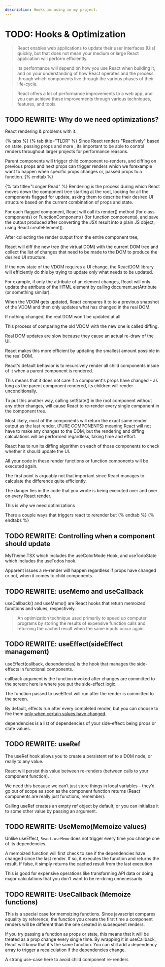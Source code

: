 ```yaml
---
description: Hooks im using in my project.
---
```


# TODO: Hooks & Optimization

> React enables web applications to update their user interfaces \(UIs\) quickly, but that does not mean your medium or large React application will perform efficiently.

> Its performance will depend on how you use React when building it, and on your understanding of how React operates and the process through which components live through the various phases of their life-cycle.

> React offers a lot of performance improvements to a web app, and you can achieve these improvements through various techniques, features, and tools.

## TODO REWRITE: Why do we need optimizations?

React rendering & problems with it.

{% tabs %}
{% tab title="TLDR" %}
Since React renders "Reactively" based on state, passing props and more , its important to be able to control renders throughout larger projects for performance reasons.

Parent components will trigger child component re-renders, and diffing on previous  props and next props can trigger  renders which we forexample want to happen when specific props changes or,  passed props to a function.
{% endtab %}

{% tab title="Longer Read" %}
Rendering is the process during which React moves down the component tree starting at the root, looking for all the components flagged for update, asking them to describe their desired UI structure based on the current combination of props and state.

For each flagged component, React will call its render\(\) method \(for class components\) or FunctionComponent\(\) \(for function components\), and save the output produced after converting the JSX result into a plain JS object, using React.createElement\(\).

After collecting the render output from the entire component tree,

React will diff the new tree \(the virtual DOM\) with the current DOM tree and collect the list of changes that need to be made to the DOM to produce the desired UI structure.

If the new state of the VDOM requires a UI change, the ReactDOM library will efficiently do this by trying to update only what needs to be updated.

For example, if only the attribute of an element changes, React will only update the attribute of the HTML element by calling document.setAttribute \(or something similar\).

When the VDOM gets updated, React compares it to to a previous snapshot of the VDOM and then only updates what has changed in the real DOM.

If nothing changed, the real DOM won't be updated at all.

 This process of comparing the old VDOM with the new one is called diffing.

Real DOM updates are slow because they cause an actual re-draw of the UI.

 React makes this more efficient by updating the smallest amount possible in the real DOM.

React's default behavior is to recursively render all child components inside of it when a parent component is rendered.

This means that it does not care if a component's props have changed - as long as the parent component rendered, its children will render unconditionally.

To put this another way, calling setState\(\) in the root component without any other changes, will cause React to re-render every single component in the component tree.

Most likely, most of the components will return the exact same render output as the last render, \(PURE COMPONENTS\)  meaning React will not have to make any changes to the DOM, but the rendering and diffing calculations will be performed regardless, taking time and effort.

React has to run its diffing algorithm on each of those components to check whether it should update the UI.

All your code in these render functions or function components will be executed again.

The first point is arguably not that important since React manages to calculate the difference quite efficiently.

The danger lies in the code that you wrote is being executed over and over on every React render.

This is why we need optimizations

There a couple ways that triggers react to rerender but 
{% endtab %}
{% endtabs %}



## TODO REWRITE: Controlling when a component should update

MyTheme.TSX which includes the useColorMode Hook, and useTodoState which includes the useTodos hook.

Apparent issues a re-render will happen regardless if props have changed or not, when it comes to child components.

## TODO REWRITE: useMemo and useCallback

useCallback\(\) and useMemo\(\) are React hooks that return memoized functions and values, respectively.

> An optimization technique used primarily to speed up computer programs by storing the results of expensive function calls and returning the cached result when the same inputs occur again.

## TODO REWRITE: useEffect\(sideEffect management\)

useEffect\(callback, dependencies\) is the hook that manages the side-effects in functional components.

callback argument is the function invoked after changes are committed to the screen: here is where you put the side-effect logic.

The function passed to useEffect will run after the render is committed to the screen.

By default, effects run after every completed render, but you can choose to fire them [only when certain values have changed](https://reactjs.org/docs/hooks-reference.html#conditionally-firing-an-effect).

dependencies is a list of dependencies of your side-effect: being props or state values.

## TODO REWRITE: useRef 

The useRef hook allows you to create a persistent ref to a DOM node, or really to any value.

React will persist this value between re-renders \(between calls to your component function\).

We need this because we can’t just store things in local variables – they’d go out of scope as soon as the component function returns \(React components are really just functions, remember\).

Calling useRef creates an empty ref object by default, or you can initialize it to some other value by passing an argument.



## TODO  REWRITE: UseMemo\(Memoize values\)

Unlike useEffect, `React.useMemo` does not trigger every time you change one of its dependencies.

A memoized function will first check to see if the dependencies have changed since the last render. If so, it executes the function and returns the result. If false, it simply returns the cached result from the last execution.

This is good for expensive operations like transforming API data or doing major calculations that you don't want to be re-doing unnecessarily

## TODO REWRITE: UseCallback \(Memoize functions\)

This is a special case for memoizing functions. Since javascript compares equality by reference, the function you create the first time a component renders will be different than the one created in subsequent renders.

If you try passing a function as props or state, this means that it will be treated as a prop change every single time. By wrapping it in useCallback, React will know that it's the same function. You can still add a dependency array to trigger a recalculation if the dependencies change.

A strong use-case here to avoid child component re-renders

